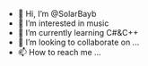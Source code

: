 - 👋 Hi, I’m @SolarBayb
- 👀 I’m interested in music
- 🌱 I’m currently learning C#&C++
- 💞️ I’m looking to collaborate on ...
- 📫 How to reach me ...

<!---
SolarBayb/SolarBayb is a ✨ special ✨ repository because its `README.md` (this file) appears on your GitHub profile.
You can click the Preview link to take a look at your changes.
--->
